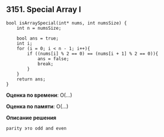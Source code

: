 ## 3151. Special Array I


```
bool isArraySpecial(int* nums, int numsSize) {
    int n = numsSize;

    bool ans = true;
    int i;
    for (i = 0; i < n - 1; i++){
        if ((nums[i] % 2 == 0) == (nums[i + 1] % 2 == 0)){
            ans = false;
            break;
        }
    }
    return ans;
}

```

**Оценка по времени**: О(...)


**Оценка по памяти**: О(...)


**Описание решения**
```
parity это odd and even
```